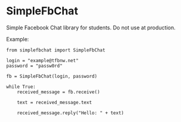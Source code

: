 # SimpleFbChat

Simple Facebook Chat library for students. Do not use at production.

Example:

```
from simplefbchat import SimpleFbChat

login = "example@tfbnw.net"
password = "passw0rd"

fb = SimpleFbChat(login, password)

while True:
    received_message = fb.receive()

    text = received_message.text

    received_message.reply("Hello: " + text)
```


